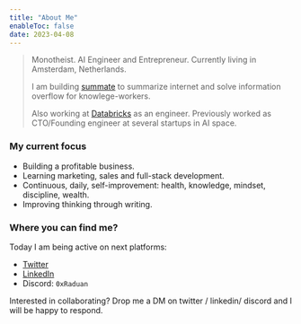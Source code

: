 ```yaml
---
title: "About Me"
enableToc: false
date: 2023-04-08
---
```

> Monotheist. AI Engineer and Entrepreneur. Currently living in Amsterdam, Netherlands.
> 
> I am building [summate](https://summate.io) to summarize internet and solve information overflow for knowlege-workers.
> 
> Also working at [Databricks](https://databricks.com) as an engineer. Previously worked as CTO/Founding engineer at several startups in AI space.

### My current focus
- Building a profitable business.
- Learning marketing, sales and full-stack development.
- Continuous, daily, self-improvement: health, knowledge, mindset, discipline, wealth.
- Improving thinking through writing.

### Where you can find me?
Today I am being active on next platforms:
- [Twitter](https://twitter.com/0xRaduan)
- [LinkedIn](https://linkedin.com/in/0xRaduan)
- Discord: `0xRaduan`

Interested in collaborating? Drop me a DM on twitter / linkedin/ discord and I will be happy to respond.
